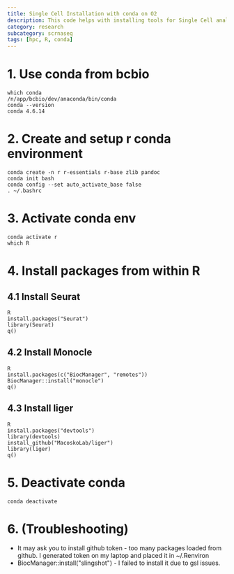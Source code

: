 ```yaml
---
title: Single Cell Installation with conda on O2
description: This code helps with installing tools for Single Cell analysis with conda.
category: research
subcategory: scrnaseq
tags: [hpc, R, conda]
---
```


# 1. Use conda from bcbio
```
which conda
/n/app/bcbio/dev/anaconda/bin/conda
conda --version
conda 4.6.14
```

# 2. Create and setup r conda environment
```
conda create -n r r-essentials r-base zlib pandoc
conda init bash
conda config --set auto_activate_base false
. ~/.bashrc 
```

# 3. Activate conda env
```
conda activate r
which R

```

# 4. Install packages from within R

## 4.1 Install Seurat
```
R
install.packages("Seurat")
library(Seurat)
q()
```

## 4.2 Install Monocle
```
R
install.packages(c("BiocManager", "remotes"))
BiocManager::install("monocle")
q()
```

## 4.3 Install liger
```
R
install.packages("devtools")
library(devtools)
install_github("MacoskoLab/liger")
library(liger)
q()
```

# 5. Deactivate conda
```
conda deactivate
```

# 6. (Troubleshooting)
- It may ask you to install github token - too many packages loaded from github.
I generated token on my laptop and placed it in ~/.Renviron
- BiocManager::install("slingshot") - I failed to install it due to gsl issues.
